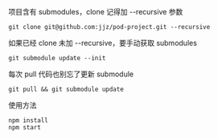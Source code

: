 项目含有 submodules，clone 记得加 --recursive 参数

`git clone git@github.com:jjz/pod-project.git --recursive`

如果已经 clone 未加 --recursive，要手动获取 submodules

`git submodule update --init`

每次 pull 代码也别忘了更新 submodule

`git pull && git submodule update`



使用方法

```
npm install
npm start
```

